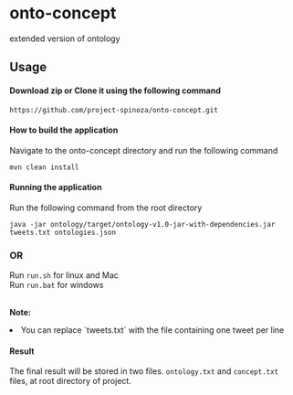 # onto-concept
extended version of ontology

## Usage

#### Download zip or Clone it using the following command

`https://github.com/project-spinoza/onto-concept.git`
#### How to build the application

Navigate to the onto-concept directory and run the following command

`mvn clean install`
#### Running the application
Run the following command from the root directory

`java -jar ontology/target/ontology-v1.0-jar-with-dependencies.jar tweets.txt ontologies.json` <br>
### OR
Run `run.sh` for linux and Mac<br>
Run `run.bat` for windows <br><br>

<b>Note:</b>
<li>You can replace `tweets.txt` with the file containing one tweet per line</li>

#### Result
The final result will be stored in two files. `ontology.txt` and `concept.txt` files, at root directory of project.
